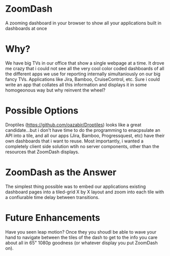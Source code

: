 ZoomDash
========

A zooming dashboard in your browser to show all your applications built in dashboards at once

Why?
========
We have big TVs in our office that show a single webpage at a time.  It drove me crazy that i could not see all the very cool color coded dashboards of all the different apps we use for reporting internally simultaniously on our big fancy TVs.  Applications like Jira, Bamboo, CruiseControl, etc.  Sure i could write an app that collates all this information and displays it in some homogeonous way but why reinvent the wheel? 

Possible Options
=======
Droptiles (https://github.com/oazabir/Droptiles) looks like a great candidate...but i don't have time to do the programming to enacpsulate an API into a tile, and all our apps (Jira, Bamboo, Progressquest, etc) have their own dashboards that i want to reuse.  Most importantly, i wanted a completely client side solution wtih no server components, other than the resources that ZoomDash displays.

ZoomDash as the Answer
=======
The simplest thing possible was to embed our applications existing dashboard pages into a tiled-grid X by X layout and zoom into each tile with a confiurable time delay between transitions.

Future Enhancements
=======
Have you seen leap motion?  Once they you shoudl be able to wave your hand to navigate between the tiles of the dash to get to the info you care about all in 65" 1080p goodness (or whatever display you put ZoomDash on).
